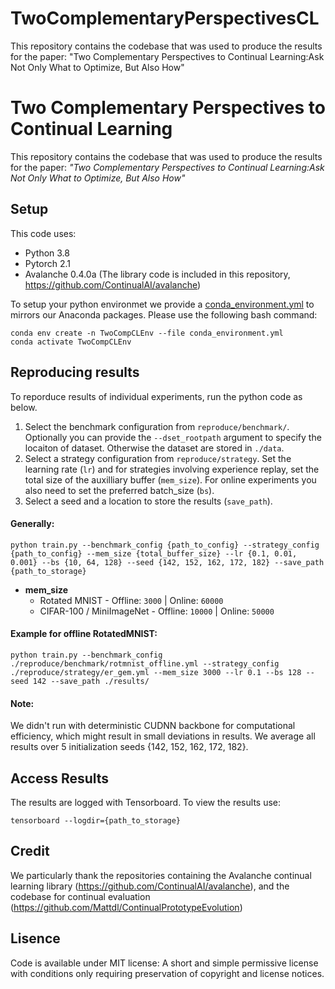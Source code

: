 # TwoComplementaryPerspectivesCL
This repository contains the codebase that was used to produce the results for the paper: "Two Complementary Perspectives to Continual Learning:Ask Not Only What to Optimize, But Also How"


# Two Complementary Perspectives to Continual Learning 
This repository contains the codebase that was used to produce the results for the paper: *"Two Complementary Perspectives to Continual Learning:Ask Not Only What to Optimize, But Also How"*

## Setup
This code uses:
* Python 3.8
* Pytorch 2.1
* Avalanche 0.4.0a (The library code is included in this repository, https://github.com/ContinualAI/avalanche)

To setup your python environmet we provide a [conda_environment.yml](conda_environment.yml) to mirrors our Anaconda packages.
Please use the following bash command:

    conda env create -n TwoCompCLEnv --file conda_environment.yml
    conda activate TwoCompCLEnv

## Reproducing results
To reporduce results of individual experiments, run the python code as below. 
1. Select the benchmark configuration from `reproduce/benchmark/`. Optionally you can provide the `--dset_rootpath` argument to specify the locaiton of dataset. Otherwise the dataset are stored in `./data`.
2. Select a strategy configuration from `reproduce/strategy`. Set the learning rate (`lr`) and for strategies involving experience replay, set the total size of the auxilliary buffer (`mem_size`). For online experiments you also need to set the preferred batch_size (`bs`).
3. Select a seed and a location to store the results (`save_path`). 

#### Generally:

    python train.py --benchmark_config {path_to_config} --strategy_config {path_to_config} --mem_size {total_buffer_size} --lr {0.1, 0.01, 0.001} --bs {10, 64, 128} --seed {142, 152, 162, 172, 182} --save_path {path_to_storage}

* **mem_size**
    * Rotated MNIST - Offline: `3000` | Online: `60000`
    * CIFAR-100 / MiniImageNet - Offline: `10000` | Online: `50000`

#### Example for offline RotatedMNIST: 

    python train.py --benchmark_config ./reproduce/benchmark/rotmnist_offline.yml --strategy_config ./reproduce/strategy/er_gem.yml --mem_size 3000 --lr 0.1 --bs 128 --seed 142 --save_path ./results/

    

#### Note: 
We didn't run with deterministic CUDNN backbone for computational efficiency, which might result in small deviations in results. 
We average all results over 5 initialization seeds {142, 152, 162, 172, 182}.

## Access Results
The results are logged with Tensorboard. To view the results use:

    tensorboard --logdir={path_to_storage}

## Credit 
We particularly thank the repositories containing the Avalanche continual learning library (https://github.com/ContinualAI/avalanche), and the codebase for continual evaluation (https://github.com/Mattdl/ContinualPrototypeEvolution)

## Lisence
Code is available under MIT license: A short and simple permissive license with conditions only requiring preservation of copyright and license notices.